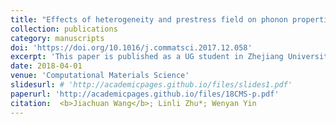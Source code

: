 ```yaml
---
title: "Effects of heterogeneity and prestress field on phonon properties of semiconductor nanofilms"
collection: publications
category: manuscripts
doi: 'https://doi.org/10.1016/j.commatsci.2017.12.058'
excerpt: 'This paper is published as a UG student in Zhejiang University.'
date: 2018-04-01
venue: 'Computational Materials Science'
slidesurl: # 'http://academicpages.github.io/files/slides1.pdf'
paperurl: 'http://academicpages.github.io/files/18CMS-p.pdf'
citation:  <b>Jiachuan Wang</b>; Linli Zhu*; Wenyan Yin
---
```

